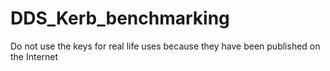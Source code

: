 # DDS_Kerb_benchmarking
Do not use the keys for real life uses because they have been published on the Internet

